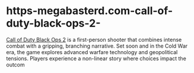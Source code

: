 # https-megabasterd.com-call-of-duty-black-ops-2-
[Call of Duty Black Ops 2](https://megabasterd.com/call-of-duty-black-ops-2/) is a first-person shooter that combines intense combat with a gripping, branching narrative. Set soon and in the Cold War era, the game explores advanced warfare technology and geopolitical tensions. Players experience a non-linear story where choices impact the outcom
